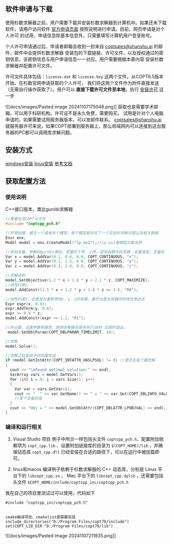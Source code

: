 ## 软件申请与下载

使用杉数求解器之前，用户需要下载并安装杉数求解器到计算机中。如果还未下载软件，请用户访问软件 [官方申请页面](https://www.shanshu.ai/copt) 按照说明进行申请。目前，网页申请是对个人许可 的试用，申请信息除基本信息外，只需要填写计算机用户登录账号。

个人许可申请通过后，申请者邮箱会收到一封来自 [coptsales@shanshu.ai](mailto:coptsales%40shanshu.ai) 的邮件，邮件中会提供杉数求解器 安装包的下载链接、许可文件、以及授权通过的密钥信息，该密钥信息与用户申请信息一一对应。用户需要根据本章内容 安装杉数求解器并配置许可文件。

许可文件具体包括：`license.dat` 和 `license.key` 这两个文件。从COPT6.5版本开始，在杉数官网申请获取的个人许可， 我们将这两个文件作为附件直接发送（无需自行操作获取了）。用户可以 **直接下载许可文件至本地**，执行 [安装许可](https://guide.coap.online/copt/zh-doc/install.html#parcoptinslic) 这一步


![[docs/images/Pasted image 20241107175048.png]]
获取也是需要学术邮箱，可以用于科研机构。许可证不是永久免费，需要购买。
试用是针对个人电脑申请的，如果需要试用服务器版本，可以发邮件联系。
coptsales@shanshu.ai
就服务器许可来说，如果COPT部署到服务器上，那么局域网内可以连接到这台服务器的PC都可以调用库求解问题。
## 安装方式
[windows安装](https://www.cardopt.com/copt-document/detail?docType=1&id=47)
[linux安装](https://www.cardopt.com/copt-document/detail?docType=1&id=79)
[参考文档](https://www.cardopt.com/copt-document/manual?id=19&docType=3)
## 获取配置方法

### 使用说明
C++接口版本，类比gurobi求解器

```cpp
//需要包含COPT头文件
#include "coptcpp_pch.h"

//环境创建，建立一个或者多个模型，每个模型都对应了一个实际的求解问题以及相关数据
Envr env;
Model model = env.CreateModel("lp_ex1");//lp_ex1是模型对象名称

//添加变量，参数和gurobi类似，变量的下界、上界、目标函数中的系数，变量类型，变量名
Var x = model.AddVar(0.1, 0.6, 0.0, COPT_CONTINUOUS, "x");
Var y = model.AddVar(0.2, 1.5, 0.0, COPT_CONTINUOUS, "y");
Var z = model.AddVar(0.3, 2.8, 0.0, COPT_CONTINUOUS, "z");

//求解目标
model.SetObjective(1.2 * x + 1.8 * y + 2.1 * z, COPT_MAXIMIZE);
//线性约束1
model.AddConstr(1.5 * x + 1.2 * y + 1.8 * z <= 2.6, "R0");

//线性约束2，这里是在重新修改x、y、z的系数，最终也是生成最终的线性表达式
Expr expr(x, 0.8);
expr.AddTerm(y, 0.6);
expr += 0.9 * z;
model.AddConstr(expr >= 1.2, "R1");

//非必要，设置参数和属性，使得求解器在最多执行10秒 后超时退出。
 model.SetDblParam(COPT_DBLPARAM_TIMELIMIT, 10);

//求解
model.Solve();

//求解之后查询不同的属性值
if (model.GetIntAttr(COPT_INTATTR_HASLPSOL) != 0) //是否生成了最优解
{
  cout << "\nFound optimal solution:" << endl;
  VarArray vars = model.GetVars();
  for (int i = 0; i < vars.Size(); i++)
  {
	Var var = vars.GetVar(i);
	cout << "  " << var.GetName() << " = " << var.Get(COPT_DBLINFO_VALUE) << endl;
	//某个变量的值
  }
  cout << "Obj = " << model.GetDblAttr(COPT_DBLATTR_LPOBJVAL) << endl;//函数最优值
}
```

### 编译和运行相关

1.  Visual Studio 项目
例子中所示一样包括头文件 `coptcpp_pch.h`、配置附加依赖项为 `copt_cpp.lib` 、设置附加链接库的目录为 `$(COPT_HOME)/lib` ，并确保动态库 `copt_cpp.dll` 已经安装在合适的路径下，可以在运行中被加载即可。

2. linux和macos
编译例子依赖于杉数求解器的 C++ 动态库，分别是 Linux 平台下的 `libcopt_cpp.so` ， Mac 平台下的 `libcopt_cpp.dylib` ，还需要包括头文件 `$COPT_HOME/include/coptcpp_inc/coptcpp_pch.h` 


我在自己的项目里测试过可以使用，代码如下
```
#include "coptcpp_inc/coptcpp_pch.h"


cmake编译项目，cmakelist里需要包括
include_directories("D:/Program Files/copt70/include")
set(COPT_LIB_DIR "D:/Program Files/copt70/lib")
```
![[docs/images/Pasted image 20241107211835.png]]